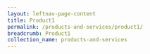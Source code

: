 ```yaml
---
layout: leftnav-page-content
title: Product1
permalink: /products-and-services/product1/
breadcrumb: Product1
collection_name: products-and-services
---
```

